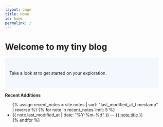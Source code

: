 ```yaml
---
layout: page
title: Home
id: home
permalink: /
---
```


# Welcome to my tiny blog

<p style="padding: 3em 1em; background: #f5f7ff; border-radius: 4px;">
  Take a look at <span style="font-weight: bold"></span> to get started on your exploration.
</p>

<strong>Recent Additions</strong>

<ul>
  {% assign recent_notes = site.notes | sort: "last_modified_at_timestamp" | reverse %}
  {% for note in recent_notes limit: 5 %}
    <li>
      {{ note.last_modified_at | date: "%Y-%m-%d" }} — <a class="internal-link" href="{{ note.url }}">{{ note.title }}</a>
    </li>
  {% endfor %}
</ul>

<style>
  .wrapper {
    max-width: 46em;
  }
</style>
